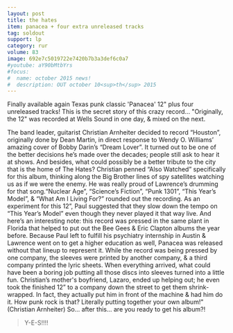 ```yaml
---
layout: post
title: the hates
item: panacea + four extra unreleased tracks
tag: soldout
support: lp
category: rur
volume: 83
image: 692e7c5019722e7420b7b3a3def6c0a7
#youtube: aY90bMtbYrs
#focus:
#  name: october 2015 news!
#  description: OUT october 10<sup>th</sup> 2015
---
```


Finally available again Texas punk classic 'Panacea' 12" plus four unreleased tracks! This is the secret story of this crazy record... "Originally, the 12" was recorded at Wells Sound in one day, & mixed on the next.

The band leader, guitarist Christian Arnheiter decided to record “Houston”, originally done by Dean Martin, in direct response to Wendy O. Williams’ amazing cover of Bobby Darin’s “Dream Lover”. It turned out to be one of the better decisions he’s made over the decades; people still ask to hear it at shows. And besides, what could possibly be a better tribute to the city that is the home of The Hates?
Christian penned “Also Watched” specifically for this album, thinking along the Big Brother lines of spy satellites watching us as if we were the enemy. He was really proud of Lawrence’s drumming for that song.“Nuclear Age”, “Science’s Fiction”, “Punk 1301”, “This Year’s Model”, & “What Am I Living For?” rounded out the recording. As an experiment for this 12”, Paul suggested that they slow down the tempo on “This Year’s Model” even though they never played it that way live. And here’s an interesting note: this record was pressed in the same plant in Florida that helped to put out the Bee Gees & Eric Clapton albums the year before.
Because Paul left to fulfill his psychiatry internship in Austin & Lawrence went on to get a higher education as well, Panacea was released without that lineup to represent it. While the record was being pressed by one company, the sleeves were printed by another company, & a third company printed the lyric sheets. When everything arrived, what could have been a boring job putting all those discs into sleeves turned into a little fun. Christian’s mother's boyfriend, Lazaro, ended up helping out; he even took the finished 12” to a company down the street to get them shrink-wrapped. In fact, they actually put him in front of the machine & had him do it. How punk rock is that? Literally putting together your own album!" 
(Christian Arnheiter) 
So... after this... are you ready to get his album?!

> Y-E-S!!!!
